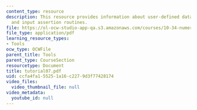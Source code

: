 ```yaml
---
content_type: resource
description: This resource provides information about user-defined data structures,
  and input assertion routines.
file: https://ol-ocw-studio-app-qa.s3.amazonaws.com/courses/10-34-numerical-methods-applied-to-chemical-engineering-fall-2005/ccfa4fa155251a16c2279d3f77428174_tutorial07.pdf
file_type: application/pdf
learning_resource_types:
- Tools
ocw_type: OCWFile
parent_title: Tools
parent_type: CourseSection
resourcetype: Document
title: tutorial07.pdf
uid: ccfa4fa1-5525-1a16-c227-9d3f77428174
video_files:
  video_thumbnail_file: null
video_metadata:
  youtube_id: null
---
```

